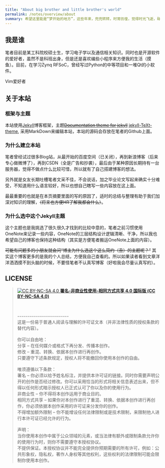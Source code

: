 ```yaml
---
title: "About big brother and little brother's world"
permalink: /notes/overview/about
summary: 希望这里能是“梦开始的地方”，这些年来，兜兜转转，时常彷徨，觉得时光飞逝，碌碌无为。一次偶然的机会，笔者突然意识到，文字或许是对抗迷惘的一剂良药，也许当我再次迷茫，可以回来看看我记录下的点点滴滴，是我的成长与青春……
---
```


## 我是谁

笔者目前是某工科院校硕士生，学习电子学以及通信相关知识。同时也是开源软件的爱好者，虽然不是科班出身，但是还是喜欢编些小程序来方便我的生活（摸鱼）。目前，在学习Zynq RFSoC，曾经写过Python的中等项目和一堆Qt的小软件。

Vim爱好者

## 关于本站

### 框架与主题

本站使用[Jekyll](https://jekyllrb.com/)博客框架，主题~~[Documentation theme for jekyll](https://github.com/tomjoht/documentation-theme-jekyll)~~  [jekyll-TeXt-theme](https://github.com/kitian616/jekyll-TeXt-theme), 采用MarkDown来编辑本站，本站的源码会存放在笔者的Github上面。

### 为什么建立本站

笔者曾经试过很多Blog站，从最开始的百度空间（已关闭），再到新浪博客（后来专心做微博了），再到CSDN（全是广告和抄袭），最后由于某种原因长期持有一台服务器，觉得不做点什么比较可惜，所以就有了自己搭建博客的想法。

另外就是女友长期吐槽笔者文采不佳，不会说话，加之毕业论文写起来确实十分难受，不知道用什么语言较好，所以也想自己瞎写一些内容放在这上面。

最最重要的也就是在本页摘要里面的写的原因了，适时的总结与整理有助于我们加深对知识的理解，~~（将来也方便HR了解我都会什么）~~。

### 为什么选中这个Jekyll主题

这个主题也是我挑选了很久很久才找到的比较中意的，笔者之前习惯使用OneNote来记录一些内容，OneNote的三层结构设计逻辑清晰、干净，所以我也希望自己的博客也保持这种结构（其实是方便笔者搬运OneNote上面的内容）。

~~可能有问题多的小朋友就会问“博主为什么选这个这么简约（丑）的主题呢？”~~ 其实这个博客更多的是我的个人总结，方便我自己查看的。所以如果读者看到文章洋洋洒洒摸不到头脑的时候，不要怪笔者不认真写博客（好啦我会尽量认真写的）。

## LICENSE

<blockquote>
<a href="https://creativecommons.org/licenses/by-nc-sa/4.0/" target="_blank"><img src="https://licensebuttons.net/l/by-nc-sa/3.0/88x31.png" alt="CC BY-NC-SA 4.0">
<b>署名-非商业性使用-相同方式共享 4.0 国际版 (CC BY-NC-SA 4.0)</b></a><br/>

<br/><br/>
--------------------------<br/>
这是一份易于普通人阅读与理解的许可证文本（并非法律性质的授权条款的替代内容）。<br/>
<br/>你可以自由地：<br/>
分享 – 在任何媒介或格式下再分发、传播本创作。<br/>
修改 – 重混、转换、依据本创作进行再创作。<br/>
只要遵守下述条款规定，授权人将不能撤回你使用本创作的自由。<br/>
<br/>唯须遵循以下条款：<br/>
署名 – 你必须以给予姓名标注，并提供本许可证的链接。同时你需要声明公开的创作是否经过修改。你可以采用恰当的形式将相关信息表述出来，但不得以任何形式暗示授权人已正式认可了你以及你的使用行为。<br/>
非商业性 – 你不得将本创作运用于商业目的。<br/>
相同方式共享 – 如果你对本创作进行了重混、转换、依据本创作进行再创作，你必须依据本创作采用的许可证来分发你的创作。<br/>
不得增加额外限制 – 你不能增设任何法律限制或是技术限制，来限制他人进行本许可证已经允许的行为。<br/>
<br/>声明：<br/>
当你使用本创作中属于公众领域的元素，或当法律有额外或限制条款允许你的使用行为时，则你不需要遵守本授权协议。<br/>
不提供保证。本授权协议并不能完全提供你预期需要的所有许可，例如：公共形象权，隐私权，著作人身权等其他权利，这些权利的法律限制可能会限制你使用本创作。<br/>
</blockquote>
